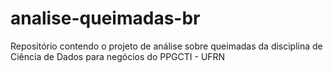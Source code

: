 # analise-queimadas-br
Repositório contendo o projeto de análise sobre queimadas da disciplina de Ciência de Dados para negócios do PPGCTI - UFRN
